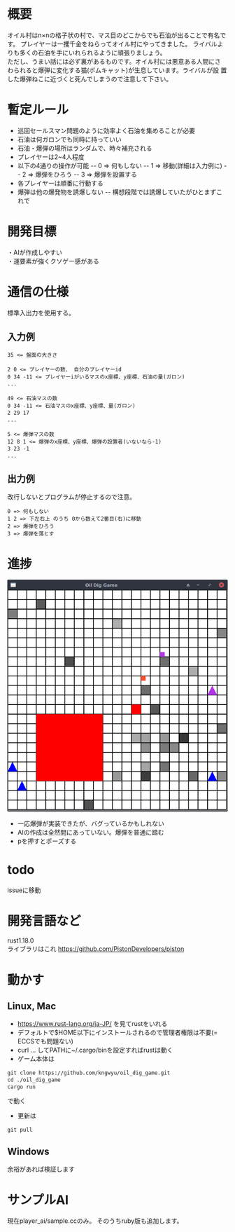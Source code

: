 
# 概要
オイル村はn×nの格子状の村で、マス目のどこからでも石油が出ることで有名です。
プレイヤーは一攫千金をねらってオイル村にやってきました。
ライバルよりも多くの石油を手にいれられるように頑張りましょう。  
ただし、うまい話には必ず裏があるものです。オイル村には悪意ある人間にさ
わられると爆弾に変化する猫(ボムキャット)が生息しています。ライバルが設
置した爆弾ねこに近づくと死んでしまうので注意して下さい。

# 暫定ルール

- 巡回セールスマン問題のように効率よく石油を集めることが必要
- 石油は何ガロンでも同時に持っていい
- 石油・爆弾の場所はランダムで、時々補充される
- プレイヤーは2~4人程度
- 以下の4通りの操作が可能
-- 0 => 何もしない
-- 1 => 移動(詳細は入力例に)
-- 2 => 爆弾をひろう
-- 3 => 爆弾を設置する
- 各プレイヤーは順番に行動する
- 爆弾は他の爆発物を誘爆しない
-- 構想段階では誘爆していたがひとまずこれで

# 開発目標
・AIが作成しやすい  
・運要素が強くクソゲー感がある

# 通信の仕様
標準入出力を使用する。

## 入力例
```text
35 <= 盤面の大きさ

2 0 <= プレイヤーの数、 自分のプレイヤーid
0 34 -11 <= プレイヤーiがいるマスのx座標、y座標、石油の量(ガロン)
...

49 <= 石油マスの数
0 34 -11 <= 石油マスのx座標、y座標、量(ガロン)
2 29 17
...

5 <= 爆弾マスの数
12 8 1 <= 爆弾のx座標、y座標、爆弾の設置者(いないなら-1)
3 23 -1
...
```

## 出力例
改行しないとプログラムが停止するので注意。
```text
0 => 何もしない
1 2 => 下左右上 のうち 0から数えて2番目(右)に移動
2 => 爆弾をひろう
3 => 爆弾を落とす
```

# 進捗

![png3](./images/game_0627.png)

- 一応爆弾が実装できたが、バグっているかもしれない
- AIの作成は全然間にあっていない。爆弾を普通に踏む
- pを押すとポーズする

# todo
issueに移動

# 開発言語など
rust1.18.0  
ライブラリはこれ
https://github.com/PistonDevelopers/piston

# 動かす

## Linux, Mac

- https://www.rust-lang.org/ja-JP/ を見てrustをいれる
- デフォルトで$HOME以下にインストールされるので管理者権限は不要(= ECCSでも問題ない)
- curl ... してPATHに~/.cargo/binを設定すればrustは動く
- ゲーム本体は
```text
git clone https://github.com/kngwyu/oil_dig_game.git
cd ./oil_dig_game
cargo run
```
で動く

- 更新は
```text
git pull
```

## Windows
余裕があれば検証します

# サンプルAI

現在player_ai/sample.ccのみ。
 そのうちruby版も追加します。